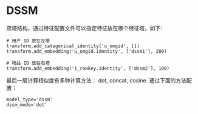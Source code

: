 
# DSSM

双塔结构，通过特征配置文件可以指定特征放在哪个特征塔，如下:

```
# 用户 ID 放在左塔
transform.add_categorical_identity('u_omgid', [])
transform.add_embedding('u_omgid.identity', ['dssm1'], 200)

# 物品 ID 放在右塔
transform.add_embedding('i_rowkey.identity', ['dssm2'], 100)
```

最后一层计算相似度有多种计算方法： dot, concat, cosine. 通过下面的方法配置：
```
model_type='dssm'
dssm_mode='dot'
```
